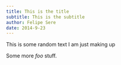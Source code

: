 ```yaml
---
title: This is the title
subtitle: This is the subtitle
author: Felipe Sere
date: 2014-9-23
---
```

This is some random text I am just making up
<!-- more -->
Some more *foo* stuff.
